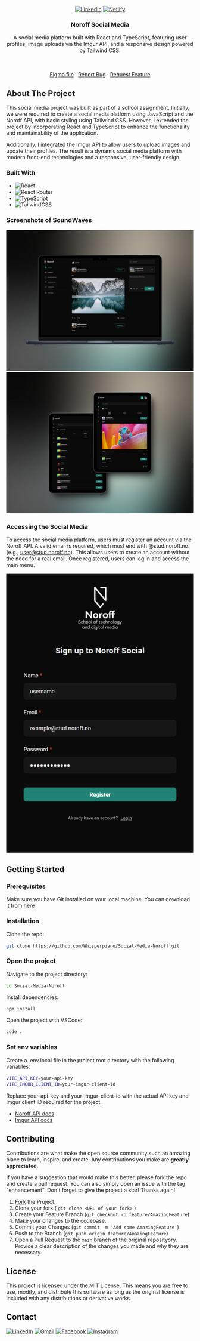 <div align="center">
  
[![LinkedIn][linkedin-shield]](https://www.linkedin.com/in/jes%C3%BAs-alberola-herrero-896b61189/)
[![Netlify](https://img.shields.io/badge/netlify-%23000000.svg?style=for-the-badge&logo=netlify&logoColor=#00C7B7)](https://noroff-social.netlify.app)

</div>

<div align="center">
  <h3 align="center">Noroff Social Media</h3>
  A social media platform built with React and TypeScript, featuring user profiles, image uploads via the Imgur API, and a responsive design powered by Tailwind CSS.
  <p align="center">
    <br />
    <br />
    <a href="https://www.figma.com/design/1mL5eAayDS5pooVXyANE5j/CSS-frameworks-CA">Figma file</a>
    ·
    <a href="https://github.com/Whisperpiano/Social-Media-Noroff/issues">Report Bug</a>
    ·
    <a href="https://github.com/Whisperpiano/Social-Media-Noroff/issues">Request Feature</a>
  </p>
</div>

<!-- ABOUT THE PROJECT -->
## About The Project

This social media project was built as part of a school assignment. Initially, we were required to create a social media platform using JavaScript and the Noroff API, with basic styling using Tailwind CSS. However, I extended the project by incorporating React and TypeScript to enhance the functionality and maintainability of the application.

Additionally, I integrated the Imgur API to allow users to upload images and update their profiles. The result is a dynamic social media platform with modern front-end technologies and a responsive, user-friendly design.

### Built With

* ![React](https://img.shields.io/badge/react-%2320232a.svg?style=for-the-badge&logo=react&logoColor=%2361DAFB)
* ![React Router](https://img.shields.io/badge/React_Router-CA4245?style=for-the-badge&logo=react-router&logoColor=white)
* ![TypeScript](https://img.shields.io/badge/typescript-%23007ACC.svg?style=for-the-badge&logo=typescript&logoColor=white)
* ![TailwindCSS](https://img.shields.io/badge/tailwindcss-%2338B2AC.svg?style=for-the-badge&logo=tailwind-css&logoColor=white)


### Screenshots of SoundWaves

![Desktop screenshot](https://github.com/Whisperpiano/Social-Media-Noroff/blob/main/public/main_shoot.jpeg)
![Mobile schreenshots](https://github.com/Whisperpiano/Social-Media-Noroff/blob/main/public/secondary_shoot.jpeg)

### Accessing the Social Media

To access the social media platform, users must register an account via the Noroff API. A valid email is required, which must end with @stud.noroff.no (e.g., user@stud.noroff.no). This allows users to create an account without the need for a real email. Once registered, users can log in and access the main menu.

![image](https://github.com/Whisperpiano/Social-Media-Noroff/blob/main/public/register_example.png)


<!-- GETTING STARTED -->
## Getting Started

### Prerequisites

Make sure you have Git installed on your local machine. You can download it from [here](https://git-scm.com/downloads)

### Installation

Clone the repo:
   ```sh
   git clone https://github.com/Whisperpiano/Social-Media-Noroff.git
   ```
### Open the project

Navigate to the project directory:
   ```sh
   cd Social-Media-Noroff
   ```

Install dependencies:
   ```sh
   npm install
   ```

Open the project with VSCode:
   ```sh
   code .
   ```
### Set env variables
Create a .env.local file in the project root directory with the following variables:
  ```sh
  VITE_API_KEY=your-api-key  
  VITE_IMGUR_CLIENT_ID=your-imgur-client-id  
   ```

Replace your-api-key and your-imgur-client-id with the actual API key and Imgur client ID required for the project.

* [Noroff API docs](https://v2.api.noroff.dev/docs/static/index.html#/auth/post_auth_create_api_key)
* [Imgur API docs](https://apidocs.imgur.com/)


<!-- CONTRIBUTING -->
## Contributing

Contributions are what make the open source community such an amazing place to learn, inspire, and create. Any contributions you make are **greatly appreciated**.

If you have a suggestion that would make this better, please fork the repo and create a pull request. You can also simply open an issue with the tag "enhancement".
Don't forget to give the project a star! Thanks again!

1. [Fork](https://github.com/Whisperpiano/Social-Media-Noroff/fork) the Project.
2. Clone your fork ( `git clone <URL of your fork>` )
3. Create your Feature Branch (`git checkout -b feature/AmazingFeature`)
4. Make your changes to the codebase.
5. Commit your Changes (`git commit -m 'Add some AmazingFeature'`)
6. Push to the Branch (`git push origin feature/AmazingFeature`)
7. Open a Pull Request to the `main` branch of the original reposityory. Provice a clear description of the changes you made and why they are necessary.

<!-- LICENSE -->
## License

This project is licensed under the MIT License. This means you are free to use, modify, and distribute this software as long as the original license is included with any distributions or derivative works.

<!-- CONTACT -->
## Contact

[![LinkedIn](https://img.shields.io/badge/linkedin-%230077B5.svg?style=for-the-badge&logo=linkedin&logoColor=white)](https://www.linkedin.com/in/jes%C3%BAs-alberola-herrero-896b61189/) 
[![Gmail](https://img.shields.io/badge/Gmail-D14836?style=for-the-badge&logo=gmail&logoColor=white)](mailto:jesusalberola90@gmail.com) 
[![Facebook](https://img.shields.io/badge/Facebook-%231877F2.svg?style=for-the-badge&logo=Facebook&logoColor=white)](https://www.facebook.com/jesus.alberolaherrero/) 
[![Instagram](https://img.shields.io/badge/Instagram-%23E4405F.svg?style=for-the-badge&logo=Instagram&logoColor=white)](https://www.instagram.com/whispers_piano/)


<!-- MARKDOWN LINKS & IMAGES -->
<!-- https://www.markdownguide.org/basic-syntax/#reference-style-links -->
[contributors-shield]: https://img.shields.io/github/contributors/othneildrew/Best-README-Template.svg?style=for-the-badge
[contributors-url]: https://github.com/othneildrew/Best-README-Template/graphs/contributors
[forks-shield]: https://img.shields.io/github/forks/othneildrew/Best-README-Template.svg?style=for-the-badge
[forks-url]: https://github.com/othneildrew/Best-README-Template/network/members
[stars-shield]: https://img.shields.io/github/stars/othneildrew/Best-README-Template.svg?style=for-the-badge
[stars-url]: https://github.com/othneildrew/Best-README-Template/stargazers
[issues-shield]: https://img.shields.io/github/issues/othneildrew/Best-README-Template.svg?style=for-the-badge
[issues-url]: https://github.com/othneildrew/Best-README-Template/issues
[license-shield]: https://img.shields.io/github/license/othneildrew/Best-README-Template.svg?style=for-the-badge
[license-url]: https://github.com/othneildrew/Best-README-Template/blob/master/LICENSE.txt
[linkedin-shield]: https://img.shields.io/badge/-LinkedIn-black.svg?style=for-the-badge&logo=linkedin&colorB=555
[linkedin-url]: https://linkedin.com/in/othneildrew
[product-screenshot]: images/screenshot.png
[Next.js]: https://img.shields.io/badge/next.js-000000?style=for-the-badge&logo=nextdotjs&logoColor=white
[Next-url]: https://nextjs.org/
[React.js]: https://img.shields.io/badge/React-20232A?style=for-the-badge&logo=react&logoColor=61DAFB
[React-url]: https://reactjs.org/
[Vue.js]: https://img.shields.io/badge/Vue.js-35495E?style=for-the-badge&logo=vuedotjs&logoColor=4FC08D
[Vue-url]: https://vuejs.org/
[Angular.io]: https://img.shields.io/badge/Angular-DD0031?style=for-the-badge&logo=angular&logoColor=white
[Angular-url]: https://angular.io/
[Svelte.dev]: https://img.shields.io/badge/Svelte-4A4A55?style=for-the-badge&logo=svelte&logoColor=FF3E00
[Svelte-url]: https://svelte.dev/
[Laravel.com]: https://img.shields.io/badge/Laravel-FF2D20?style=for-the-badge&logo=laravel&logoColor=white
[Laravel-url]: https://laravel.com
[Bootstrap.com]: https://img.shields.io/badge/Bootstrap-563D7C?style=for-the-badge&logo=bootstrap&logoColor=white
[Bootstrap-url]: https://getbootstrap.com
[JQuery.com]: https://img.shields.io/badge/jQuery-0769AD?style=for-the-badge&logo=jquery&logoColor=white
[JQuery-url]: https://jquery.com 
